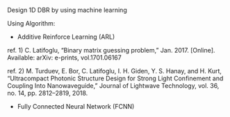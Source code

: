 Design 1D DBR by using machine learning

Using Algorithm:
- Additive Reinforce Learning (ARL)

ref. 1) C. Latifoglu, “Binary matrix guessing problem,” Jan. 2017. [Online]. Available: arXiv: e-prints, vol.1701.06167

ref. 2) M. Turduev, E. Bor, C. Latifoglu, I. H. Giden, Y. S. Hanay, and H. Kurt, “Ultracompact Photonic Structure Design for Strong Light Confinement and Coupling Into Nanowaveguide,” Journal of Lightwave Technology, vol. 36, no. 14, pp. 2812–2819, 2018. 

- Fully Connected Neural Network (FCNN)